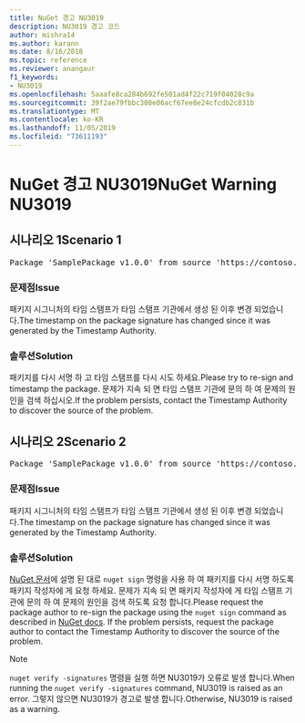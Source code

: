 ```yaml
---
title: NuGet 경고 NU3019
description: NU3019 경고 코드
author: mishra14
ms.author: karann
ms.date: 8/16/2018
ms.topic: reference
ms.reviewer: anangaur
f1_keywords:
- NU3019
ms.openlocfilehash: 5aaafe8ca284b692fe501ad4f22c719f04028c9a
ms.sourcegitcommit: 39f2ae79fbbc308e06acf67ee8e24cfcdb2c831b
ms.translationtype: MT
ms.contentlocale: ko-KR
ms.lasthandoff: 11/05/2019
ms.locfileid: "73611193"
---
```

# <a name="nuget-warning-nu3019"></a><span data-ttu-id="86ad0-103">NuGet 경고 NU3019</span><span class="sxs-lookup"><span data-stu-id="86ad0-103">NuGet Warning NU3019</span></span>

## <a name="scenario-1"></a><span data-ttu-id="86ad0-104">시나리오 1</span><span class="sxs-lookup"><span data-stu-id="86ad0-104">Scenario 1</span></span>

<pre>Package 'SamplePackage v1.0.0' from source 'https://contoso.com/index.json': The timestamp integrity check failed.</pre>

### <a name="issue"></a><span data-ttu-id="86ad0-105">문제점</span><span class="sxs-lookup"><span data-stu-id="86ad0-105">Issue</span></span>

<span data-ttu-id="86ad0-106">패키지 시그니처의 타임 스탬프가 타임 스탬프 기관에서 생성 된 이후 변경 되었습니다.</span><span class="sxs-lookup"><span data-stu-id="86ad0-106">The timestamp on the package signature has changed since it was generated by the Timestamp Authority.</span></span>


### <a name="solution"></a><span data-ttu-id="86ad0-107">솔루션</span><span class="sxs-lookup"><span data-stu-id="86ad0-107">Solution</span></span>

<span data-ttu-id="86ad0-108">패키지를 다시 서명 하 고 타임 스탬프를 다시 시도 하세요.</span><span class="sxs-lookup"><span data-stu-id="86ad0-108">Please try to re-sign and timestamp the package.</span></span> <span data-ttu-id="86ad0-109">문제가 지속 되 면 타임 스탬프 기관에 문의 하 여 문제의 원인을 검색 하십시오.</span><span class="sxs-lookup"><span data-stu-id="86ad0-109">If the problem persists, contact the Timestamp Authority to discover the source of the problem.</span></span>



## <a name="scenario-2"></a><span data-ttu-id="86ad0-110">시나리오 2</span><span class="sxs-lookup"><span data-stu-id="86ad0-110">Scenario 2</span></span>

<pre>Package 'SamplePackage v1.0.0' from source 'https://contoso.com/index.json': The primary signature's timestamp integrity check failed.</pre>

### <a name="issue"></a><span data-ttu-id="86ad0-111">문제점</span><span class="sxs-lookup"><span data-stu-id="86ad0-111">Issue</span></span>

<span data-ttu-id="86ad0-112">패키지 시그니처의 타임 스탬프가 타임 스탬프 기관에서 생성 된 이후 변경 되었습니다.</span><span class="sxs-lookup"><span data-stu-id="86ad0-112">The timestamp on the package signature has changed since it was generated by the Timestamp Authority.</span></span>


### <a name="solution"></a><span data-ttu-id="86ad0-113">솔루션</span><span class="sxs-lookup"><span data-stu-id="86ad0-113">Solution</span></span>

<span data-ttu-id="86ad0-114">[NuGet 문서](https://docs.microsoft.com/nuget/create-packages/sign-a-package)에 설명 된 대로 `nuget sign` 명령을 사용 하 여 패키지를 다시 서명 하도록 패키지 작성자에 게 요청 하세요. 문제가 지속 되 면 패키지 작성자에 게 타임 스탬프 기관에 문의 하 여 문제의 원인을 검색 하도록 요청 합니다.</span><span class="sxs-lookup"><span data-stu-id="86ad0-114">Please request the package author to re-sign the package using the `nuget sign` command as described in [NuGet docs](https://docs.microsoft.com/nuget/create-packages/sign-a-package). If the problem persists, request the package author to contact the Timestamp Authority to discover the source of the problem.</span></span>


> [!Note]
> <span data-ttu-id="86ad0-115">`nuget verify -signatures` 명령을 실행 하면 NU3019가 오류로 발생 합니다.</span><span class="sxs-lookup"><span data-stu-id="86ad0-115">When running the `nuget verify -signatures` command, NU3019 is raised as an error.</span></span> <span data-ttu-id="86ad0-116">그렇지 않으면 NU3019가 경고로 발생 합니다.</span><span class="sxs-lookup"><span data-stu-id="86ad0-116">Otherwise, NU3019 is raised as a warning.</span></span>
